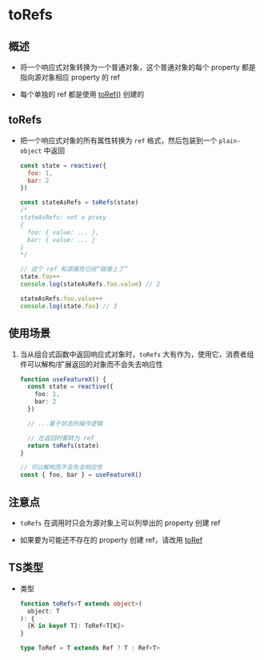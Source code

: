 # toRefs

## 概述

- 将一个响应式对象转换为一个普通对象，这个普通对象的每个 property 都是指向源对象相应 property 的 ref

- 每个单独的 ref 都是使用 [toRef()](https://staging-cn.vuejs.org/api/reactivity-utilities.html#toref "toRef()") 创建的

## toRefs

- 把一个响应式对象的所有属性转换为 `ref` 格式，然后包装到一个 `plain-object` 中返回

    ```js
    const state = reactive({
      foo: 1,
      bar: 2
    })

    const stateAsRefs = toRefs(state)
    /*
    stateAsRefs: not a proxy
    {
      foo: { value: ... },
      bar: { value: ... }
    }
    */

    // 这个 ref 和源属性已经“链接上了”
    state.foo++
    console.log(stateAsRefs.foo.value) // 2

    stateAsRefs.foo.value++
    console.log(state.foo) // 3
    ```

## 使用场景

1. 当从组合式函数中返回响应式对象时，`toRefs` 大有作为，使用它，消费者组件可以解构/扩展返回的对象而不会失去响应性

    ```ts
    function useFeatureX() {
      const state = reactive({
        foo: 1,
        bar: 2
      })

      // ...基于状态的操作逻辑

      // 在返回时都转为 ref
      return toRefs(state)
    }

    // 可以解构而不会失去响应性
    const { foo, bar } = useFeatureX()
    ```

## 注意点

- `toRefs` 在调用时只会为源对象上可以列举出的 property 创建 ref

- 如果要为可能还不存在的 property 创建 ref，请改用 [toRef](https://staging-cn.vuejs.org/api/reactivity-utilities.html#toref "toRef")&#x20;

## TS类型

- 类型

    ```ts
    function toRefs<T extends object>(
      object: T
    ): {
      [K in keyof T]: ToRef<T[K]>
    }

    type ToRef = T extends Ref ? T : Ref<T>
    ```

